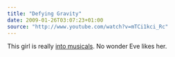 ```yaml
---
title: "Defying Gravity"
date: 2009-01-26T03:07:23+01:00
source: "http://www.youtube.com/watch?v=mTCi1kci_Rc"
---
```


This girl is really [into musicals](http://www.youtube.com/watch?v=wYEnnFvw46k&NR=1). No wonder Eve likes her.
